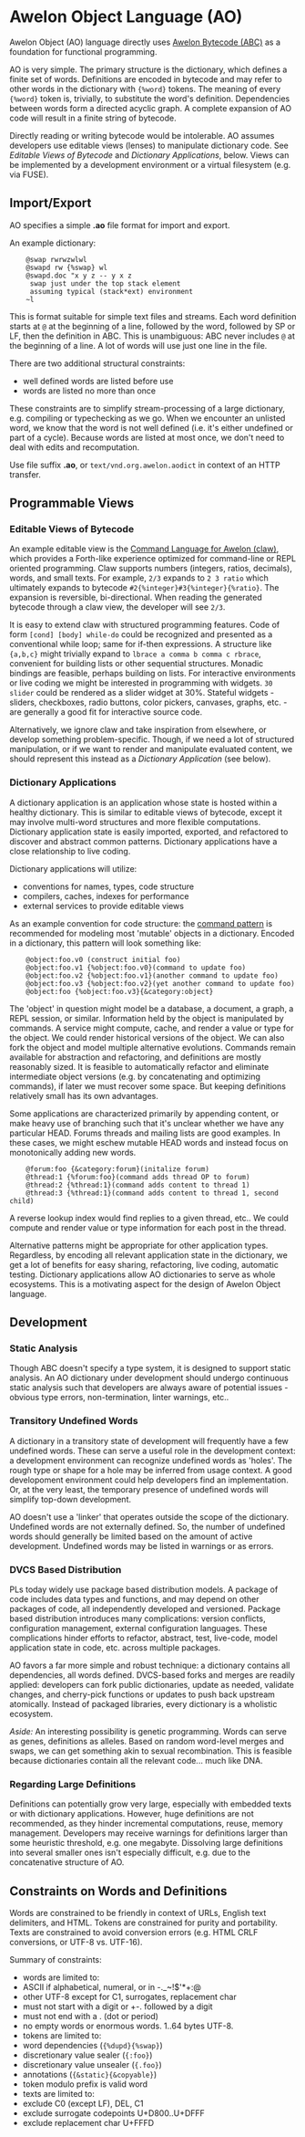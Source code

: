# Awelon Object Language (AO)

Awelon Object (AO) language directly uses [Awelon Bytecode (ABC)](AboutABC.md) as a foundation for functional programming. 

AO is very simple. The primary structure is the dictionary, which defines a finite set of words. Definitions are encoded in bytecode and may refer to other words in the dictionary with `{%word}` tokens. The meaning of every `{%word}` token is, trivially, to substitute the word's definition. Dependencies between words form a directed acyclic graph. A complete expansion of AO code will result in a finite string of bytecode.

Directly reading or writing bytecode would be intolerable. AO assumes developers use editable views (lenses) to manipulate dictionary code. See *Editable Views of Bytecode* and *Dictionary Applications*, below. Views can be implemented by a development environment or a virtual filesystem (e.g. via FUSE).

## Import/Export

AO specifies a simple **.ao** file format for import and export. 

An example dictionary:

        @swap rwrwzwlwl
        @swapd rw {%swap} wl
        @swapd.doc "x y z -- y x z
         swap just under the top stack element
         assuming typical (stack*ext) environment
        ~l

This is format suitable for simple text files and streams. Each word definition starts at `@` at the beginning of a line, followed by the word, followed by SP or LF, then the definition in ABC. This is unambiguous: ABC never includes `@` at the beginning of a line. A lot of words will use just one line in the file.

There are two additional structural constraints:

* well defined words are listed before use
* words are listed no more than once

These constraints are to simplify stream-processing of a large dictionary, e.g. compiling or typechecking as we go. When we encounter an unlisted word, we know that the word is not well defined (i.e. it's either undefined or part of a cycle). Because words are listed at most once, we don't need to deal with edits and recomputation.

Use file suffix **.ao**, or `text/vnd.org.awelon.aodict` in context of an HTTP transfer. 

## Programmable Views

### Editable Views of Bytecode

An example editable view is the [Command Language for Awelon (claw)](CommandLine.md), which provides a Forth-like experience optimized for command-line or REPL oriented programming. Claw supports numbers (integers, ratios, decimals), words, and small texts. For example, `2/3` expands to `2 3 ratio` which ultimately expands to bytecode `#2{%integer}#3{%integer}{%ratio}`. The expansion is reversible, bi-directional. When reading the generated bytecode through a claw view, the developer will see `2/3`.

It is easy to extend claw with structured programming features. Code of form `[cond] [body] while-do` could be recognized and presented as a conventional while loop; same for if-then expressions. A structure like `{a,b,c}` might trivially expand to `lbrace a comma b comma c rbrace`, convenient for building lists or other sequential structures. Monadic bindings are feasible, perhaps building on lists. For interactive environments or live coding we might be interested in programming with widgets. `30 slider` could be rendered as a slider widget at 30%. Stateful widgets - sliders, checkboxes, radio buttons, color pickers, canvases, graphs, etc. - are generally a good fit for interactive source code.

Alternatively, we ignore claw and take inspiration from elsewhere, or develop something problem-specific. Though, if we need a lot of structured manipulation, or if we want to render and manipulate evaluated content, we should represent this instead as a *Dictionary Application* (see below).

### Dictionary Applications

A dictionary application is an application whose state is hosted within a healthy dictionary. This is similar to editable views of bytecode, except it may involve multi-word structures and more flexible computations. Dictionary application state is easily imported, exported, and refactored to discover and abstract common patterns. Dictionary applications have a close relationship to live coding.

Dictionary applications will utilize: 

* conventions for names, types, code structure 
* compilers, caches, indexes for performance
* external services to provide editable views

As an example convention for code structure: the [command pattern](https://en.wikipedia.org/wiki/Command_pattern) is recommended for modeling most 'mutable' objects in a dictionary. Encoded in a dictionary, this pattern will look something like:

        @object:foo.v0 (construct initial foo)
        @object:foo.v1 {%object:foo.v0}(command to update foo)
        @object:foo.v2 {%object:foo.v1}(another command to update foo)
        @object:foo.v3 {%object:foo.v2}(yet another command to update foo)
        @object:foo {%object:foo.v3}{&category:object}

The 'object' in question might model be a database, a document, a graph, a REPL session, or similar. Information held by the object is manipulated by commands. A service might compute, cache, and render a value or type for the object. We could render historical versions of the object. We can also fork the object and model multiple alternative evolutions. Commands remain available for abstraction and refactoring, and definitions are mostly reasonably sized. It is feasible to automatically refactor and eliminate intermediate object versions (e.g. by concatenating and optimizing commands), if later we must recover some space. But keeping definitions relatively small has its own advantages.

Some applications are characterized primarily by appending content, or make heavy use of branching such that it's unclear whether we have any particular HEAD. Forums threads and mailing lists are good examples. In these cases, we might eschew mutable HEAD words and instead focus on monotonically adding new words. 

        @forum:foo {&category:forum}(initalize forum)
        @thread:1 {%forum:foo}(command adds thread OP to forum)
        @thread:2 {%thread:1}(command adds content to thread 1)
        @thread:3 {%thread:1}(command adds content to thread 1, second child)

A reverse lookup index would find replies to a given thread, etc.. We could compute and render value or type information for each post in the thread.

Alternative patterns might be appropriate for other application types. Regardless, by encoding all relevant application state in the dictionary, we get a lot of benefits for easy sharing, refactoring, live coding, automatic testing. Dictionary applications allow AO dictionaries to serve as whole ecosystems. This is a motivating aspect for the design of Awelon Object language.

## Development 

### Static Analysis

Though ABC doesn't specify a type system, it is designed to support static analysis. An AO dictionary under development should undergo continuous static analysis such that developers are always aware of potential issues - obvious type errors, non-termination, linter warnings, etc.. 

### Transitory Undefined Words

A dictionary in a transitory state of development will frequently have a few undefined words. These can serve a useful role in the development context: a development environment can recognize undefined words as 'holes'. The rough type or shape for a hole may be inferred from usage context. A good developoment environment could help developers find an implementation. Or, at the very least, the temporary presence of undefined words will simplify top-down development. 

AO doesn't use a 'linker' that operates outside the scope of the dictionary. Undefined words are not externally defined. So, the number of undefined words should generally be limited based on the amount of active development. Undefined words may be listed in warnings or as errors.

### DVCS Based Distribution

PLs today widely use package based distribution models. A package of code includes data types and functions, and may depend on other packages of code, all independently developed and versioned. Package based distribution introduces many complications: version conflicts, configuration management, external configuration languages. These complications hinder efforts to refactor, abstract, test, live-code, model application state in code, etc. across multiple packages. 

AO favors a far more simple and robust technique: a dictionary contains all dependencies, all words defined. DVCS-based forks and merges are readily applied: developers can fork public dictionaries, update as needed, validate changes, and cherry-pick functions or updates to push back upstream atomically. Instead of packaged libraries, every dictionary is a wholistic ecosystem. 

*Aside:* An interesting possibility is genetic programming. Words can serve as genes, definitions as alleles. Based on random word-level merges and swaps, we can get something akin to sexual recombination. This is feasible because dictionaries contain all the relevant code... much like DNA.

### Regarding Large Definitions

Definitions can potentially grow very large, especially with embedded texts or with dictionary applications. However, huge definitions are not recommended, as they hinder incremental computations, reuse, memory management. Developers may receive warnings for definitions larger than some heuristic threshold, e.g. one megabyte. Dissolving large definitions into several smaller ones isn't especially difficult, e.g. due to the concatenative structure of AO.

## Constraints on Words and Definitions

Words are constrained to be friendly in context of URLs, English text delimiters, and HTML. Tokens are constrained for purity and portability. Texts are constrained to avoid conversion errors (e.g. HTML CRLF conversions, or UTF-8 vs. UTF-16). 

Summary of constraints:

* words are limited to:
 * ASCII if alphabetical, numeral, or in -._~!$'*+:@
 * other UTF-8 except for C1, surrogates, replacement char
 * must not start with a digit or +-. followed by a digit
 * must not end with a . (dot or period)
 * no empty words or enormous words. 1..64 bytes UTF-8.
* tokens are limited to:
 * word dependencies (`{%dupd}{%swap}`)
 * discretionary value sealer (`{:foo}`)
 * discretionary value unsealer (`{.foo}`)
 * annotations (`{&static}{&copyable}`)
 * token modulo prefix is valid word
* texts are limited to:
 * exclude C0 (except LF), DEL, C1
 * exclude surrogate codepoints U+D800..U+DFFF
 * exclude replacement char U+FFFD
